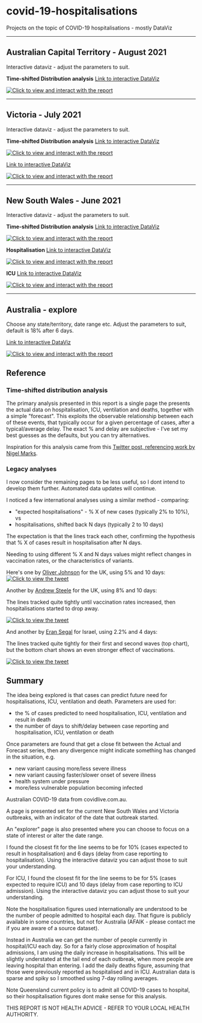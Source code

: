 # covid-19-hospitalisations
Projects on the topic of COVID-19 hospitalisations - mostly DataViz

----
## Australian Capital Territory - August 2021

Interactive dataviz - adjust the parameters to suit.

**Time-shifted Distribution analysis**
[Link to interactive DataViz](https://app.powerbi.com/view?r=eyJrIjoiY2QzODIzZmYtMGFjOS00ZGEzLWFhZTktYWU0YzhkN2JhOGViIiwidCI6ImRjMWYwNGY1LWMxZTUtNDQyOS1hODEyLTU3OTNiZTQ1YmY5ZCIsImMiOjEwfQ%3D%3D&pageName=ReportSection2f104d72342e767d0a86)

[![Click to view and interact with the report](https://github.com/Mike-Honey/covid-19-hospitalisations/raw/main/covid-19-hospitalisations%20ACT%202021-08%20TSD.png)](https://app.powerbi.com/view?r=eyJrIjoiY2QzODIzZmYtMGFjOS00ZGEzLWFhZTktYWU0YzhkN2JhOGViIiwidCI6ImRjMWYwNGY1LWMxZTUtNDQyOS1hODEyLTU3OTNiZTQ1YmY5ZCIsImMiOjEwfQ%3D%3D&pageName=ReportSection2f104d72342e767d0a86)


----
## Victoria - July 2021

Interactive dataviz - adjust the parameters to suit.

**Time-shifted Distribution analysis**
[Link to interactive DataViz](https://app.powerbi.com/view?r=eyJrIjoiY2QzODIzZmYtMGFjOS00ZGEzLWFhZTktYWU0YzhkN2JhOGViIiwidCI6ImRjMWYwNGY1LWMxZTUtNDQyOS1hODEyLTU3OTNiZTQ1YmY5ZCIsImMiOjEwfQ%3D%3D&pageName=ReportSection49e81222531ca40cae6f)

[![Click to view and interact with the report](https://github.com/Mike-Honey/covid-19-hospitalisations/raw/main/covid-19-hospitalisations%20VIC%202021-07%20TSD.png)](https://app.powerbi.com/view?r=eyJrIjoiY2QzODIzZmYtMGFjOS00ZGEzLWFhZTktYWU0YzhkN2JhOGViIiwidCI6ImRjMWYwNGY1LWMxZTUtNDQyOS1hODEyLTU3OTNiZTQ1YmY5ZCIsImMiOjEwfQ%3D%3D&pageName=ReportSection49e81222531ca40cae6f)

[Link to interactive DataViz](https://app.powerbi.com/view?r=eyJrIjoiY2QzODIzZmYtMGFjOS00ZGEzLWFhZTktYWU0YzhkN2JhOGViIiwidCI6ImRjMWYwNGY1LWMxZTUtNDQyOS1hODEyLTU3OTNiZTQ1YmY5ZCIsImMiOjEwfQ%3D%3D&pageName=ReportSection0956854026275b71d452)

[![Click to view and interact with the report](https://github.com/Mike-Honey/covid-19-hospitalisations/raw/main/covid-19-hospitalisations%20VIC%202021-07.png)](https://app.powerbi.com/view?r=eyJrIjoiY2QzODIzZmYtMGFjOS00ZGEzLWFhZTktYWU0YzhkN2JhOGViIiwidCI6ImRjMWYwNGY1LWMxZTUtNDQyOS1hODEyLTU3OTNiZTQ1YmY5ZCIsImMiOjEwfQ%3D%3D&pageName=ReportSection0956854026275b71d452)


----
## New South Wales - June 2021

Interactive dataviz - adjust the parameters to suit.

**Time-shifted Distribution analysis**
[Link to interactive DataViz](https://app.powerbi.com/view?r=eyJrIjoiY2QzODIzZmYtMGFjOS00ZGEzLWFhZTktYWU0YzhkN2JhOGViIiwidCI6ImRjMWYwNGY1LWMxZTUtNDQyOS1hODEyLTU3OTNiZTQ1YmY5ZCIsImMiOjEwfQ%3D%3D&pageName=ReportSection327ddc77cb048dcc8d89)

[![Click to view and interact with the report](https://github.com/Mike-Honey/covid-19-hospitalisations/raw/main/covid-19-hospitalisations%20NSW%202021-06%20TSD.png)](https://app.powerbi.com/view?r=eyJrIjoiY2QzODIzZmYtMGFjOS00ZGEzLWFhZTktYWU0YzhkN2JhOGViIiwidCI6ImRjMWYwNGY1LWMxZTUtNDQyOS1hODEyLTU3OTNiZTQ1YmY5ZCIsImMiOjEwfQ%3D%3D&pageName=ReportSection327ddc77cb048dcc8d89)

**Hospitalisation**
[Link to interactive DataViz](https://app.powerbi.com/view?r=eyJrIjoiY2QzODIzZmYtMGFjOS00ZGEzLWFhZTktYWU0YzhkN2JhOGViIiwidCI6ImRjMWYwNGY1LWMxZTUtNDQyOS1hODEyLTU3OTNiZTQ1YmY5ZCIsImMiOjEwfQ%3D%3D&pageName=ReportSection7aa0c42817229772e3cc)

[![Click to view and interact with the report](https://github.com/Mike-Honey/covid-19-hospitalisations/raw/main/covid-19-hospitalisations%20NSW%202021-06.png)](https://app.powerbi.com/view?r=eyJrIjoiY2QzODIzZmYtMGFjOS00ZGEzLWFhZTktYWU0YzhkN2JhOGViIiwidCI6ImRjMWYwNGY1LWMxZTUtNDQyOS1hODEyLTU3OTNiZTQ1YmY5ZCIsImMiOjEwfQ%3D%3D&pageName=ReportSection7aa0c42817229772e3cc)

**ICU**
[Link to interactive DataViz](https://app.powerbi.com/view?r=eyJrIjoiY2QzODIzZmYtMGFjOS00ZGEzLWFhZTktYWU0YzhkN2JhOGViIiwidCI6ImRjMWYwNGY1LWMxZTUtNDQyOS1hODEyLTU3OTNiZTQ1YmY5ZCIsImMiOjEwfQ%3D%3D&pageName=ReportSectionc9f713f7acdb75beb805)

[![Click to view and interact with the report](https://github.com/Mike-Honey/covid-19-hospitalisations/raw/main/covid-19-hospitalisations%20NSW%202021-06%20ICU.png)](https://app.powerbi.com/view?r=eyJrIjoiY2QzODIzZmYtMGFjOS00ZGEzLWFhZTktYWU0YzhkN2JhOGViIiwidCI6ImRjMWYwNGY1LWMxZTUtNDQyOS1hODEyLTU3OTNiZTQ1YmY5ZCIsImMiOjEwfQ%3D%3D&pageName=ReportSectionc9f713f7acdb75beb805)


----
## Australia - explore

Choose any state/territory, date range etc. Adjust the parameters to suit, default is 18% after 6 days.

[Link to interactive DataViz](https://app.powerbi.com/view?r=eyJrIjoiY2QzODIzZmYtMGFjOS00ZGEzLWFhZTktYWU0YzhkN2JhOGViIiwidCI6ImRjMWYwNGY1LWMxZTUtNDQyOS1hODEyLTU3OTNiZTQ1YmY5ZCIsImMiOjEwfQ%3D%3D&pageName=ReportSection32e05b49cb88a98d511b)

[![Click to view and interact with the report](https://github.com/Mike-Honey/covid-19-hospitalisations/raw/main/covid-19-hospitalisations%20Australia.png)](https://app.powerbi.com/view?r=eyJrIjoiY2QzODIzZmYtMGFjOS00ZGEzLWFhZTktYWU0YzhkN2JhOGViIiwidCI6ImRjMWYwNGY1LWMxZTUtNDQyOS1hODEyLTU3OTNiZTQ1YmY5ZCIsImMiOjEwfQ%3D%3D&pageName=ReportSection32e05b49cb88a98d511b)

## Reference

### Time-shifted distribution analysis

The primary analysis presented in this report is a single page the presents the actual data on hospitalisation, ICU, ventilation and deaths, together with a simple "forecast". This exploits the observable relationship between each of these events, that typically occur for a given percentage of cases, after a typical/average delay. The exact % and delay are subjective - I've set my best guesses as the defaults, but you can try alternatives.  

Inspiration for this analysis came from this [Twitter post, referencing work by Nigel Marks](https://twitter.com/DrGetafix/status/1420563950156926977/).


### Legacy analyses

I now consider the remaining pages to be less useful, so I dont intend to develop them further. Automated data updates will continue.

I noticed a few international analyses using a similar method - comparing: 
- "expected hospitalisations" - % X of new cases (typically 2% to 10%), vs
- hospitalisations, shifted back N days (typically 2 to 10 days)

The expectation is that the lines track each other, confirming the hypothesis that % X of cases result in hospitalisation after N days. 

Needing to using different % X and N days values might reflect changes in vaccination rates, or the characteristics of variants.

Here's one by [Oliver Johnson](https://twitter.com/BristOliver) for the UK, using 5% and 10 days:
[![Click to view the tweet](https://github.com/Mike-Honey/covid-19-hospitalisations/raw/main/covid-19-hospitalisations%20bristoliver.png)](https://twitter.com/BristOliver/status/1404857813248118784)

Another by [Andrew Steele](https://twitter.com/statto) for the UK, using 8% and 10 days:

The lines tracked quite tightly until vaccination rates increased, then hospitalisations started to drop away.

[![Click to view the tweet](https://github.com/Mike-Honey/covid-19-hospitalisations/raw/main/covid-19-hospitalisations%20statto.png)](https://twitter.com/statto/status/1409590572583555081)

And another by [Eran Segal](https://twitter.com/segal_eran) for Israel, using 2.2% and 4 days: 

The lines tracked quite tightly for their first and second waves (top chart), but the bottom chart shows an even stronger effect of vaccinations.

[![Click to view the tweet](https://github.com/Mike-Honey/covid-19-hospitalisations/raw/main/covid-19-hospitalisations%20segal_eran.png)](https://twitter.com/segal_eran/status/1410661825197363201)

## Summary

The idea being explored is that cases can predict future need for hospitalisations, ICU, ventilation and death. Parameters are used for:
- the % of cases predicted to need hospitalisation, ICU, ventilation and result in death
- the number of days to shift/delay between case reporting and hospitalisation, ICU, ventilation or death

Once parameters are found that get a close fit between the Actual and Forecast series, then any divergence might indicate something has changed in the situation, e.g.
- new variant causing more/less severe illness
- new variant causing faster/slower onset of severe illness
- health system under pressure
- more/less vulnerable population becoming infected

Australian COVID-19 data from covidlive.com.au. 

A page is presented set for the current New South Wales and Victoria outbreaks, with an indicator of the date that outbreak started.

An "explorer" page is also presented where you can choose to focus on a state of interest or alter the date range. 

I found the closest fit for the line seems to be for 10% (cases expected to result in hospitalisation) and 6 days (delay from case reporting to hospitalisation). Using the interactive dataviz you can adjust those to suit your understanding.

For ICU, I found the closest fit for the line seems to be for 5% (cases expected to require ICU) and 10 days (delay from case reporting to ICU admission). Using the interactive dataviz you can adjust those to suit your understanding.


Note the hospitalisation figures used internationally are understood to be the number of people admitted to hospital each day. That figure is publicly available in some countries, but not for Australia (AFAIK - please contact me if you are aware of a source dataset). 

Instead in Australia we can get the number of people currently in hospital/ICU each day. So for a fairly close approximation of hospital admissions, I am using the daily increase in hospitalisations. This will be slightly understated at the tail end of each outbreak, when more people are leaving hospital than entering.  I add the daily deaths figure, assuming that those were previously reported as hospitalised and in ICU. Australian data is sparse and spiky so I smoothed using 7-day rolling averages. 

Note Queensland current policy is to admit all COVID-19 cases to hospital, so their hospitalisation figures dont make sense for this analysis.


THIS REPORT IS NOT HEALTH ADVICE - REFER TO YOUR LOCAL HEALTH AUTHORITY.
